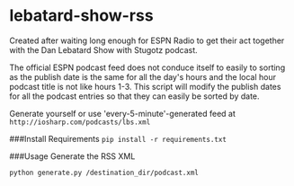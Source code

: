 lebatard-show-rss
================

Created after waiting long enough for ESPN Radio to get their act together with the Dan Lebatard Show with Stugotz podcast.

The official ESPN podcast feed does not conduce itself to easily to sorting as the publish date is the same for all the day's hours and the local hour podcast title is not like hours 1-3. This script will modify the publish dates for all the podcast entries so that they can easily be sorted by date.


Generate yourself or use 'every-5-minute'-generated feed at `http://iosharp.com/podcasts/lbs.xml`

###Install Requirements
`pip install -r requirements.txt`

###Usage
Generate the RSS XML

`python generate.py /destination_dir/podcast.xml`

